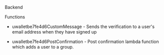 Backend

Functions

- uwalletbe7fe4d6CustomMessage - Sends the verification to a user's email address when they have signed up

- uwalletbe7fe4d6PostConfirmation - Post confirmation lambda function which adds a user to a group.
